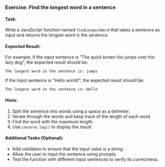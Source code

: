 ### Exercise: Find the longest word in a sentence

#### Task:
Write a JavaScript function named `findLongestWord` that takes a sentence as input and returns the longest word in the sentence.

#### Expected Result:
For example, if the input sentence is "The quick brown fox jumps over the lazy dog", the expected result should be:
```
The longest word in the sentence is: jumps
```
If the input sentence is "Hello world!", the expected result should be:
```
The longest word in the sentence is: Hello
```

#### Hints:
1. Split the sentence into words using a space as a delimiter.
2. Iterate through the words and keep track of the length of each word.
3. Find the word with the maximum length.
4. Use `console.log()` to display the result.

#### Additional Tasks (Optional):
- Add validation to ensure that the input value is a string.
- Allow the user to input the sentence using prompts.
- Test the function with different input sentences to verify its correctness.
